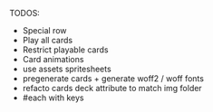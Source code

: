 TODOS:
- Special row
- Play all cards
- Restrict playable cards
- Card animations
- use assets spritesheets
- pregenerate cards + generate woff2 / woff fonts
- refacto cards deck attribute to match img folder
- #each with keys
